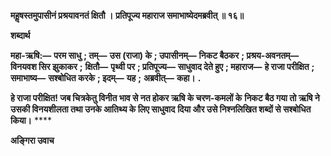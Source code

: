 **महॢषस्तमुपासीनं प्रश्रयावनतं क्षितौ ।** **प्रतिपूज्य महाराज समाभाष्येदमब्रवीत् ॥ १६॥** 

**शब्दार्थ** 

**महा-ऋषि:—** **परम साधु** **; तम्—** **उस (राजा) के** **; उपासीनम्—** **निकट बैठकर** **; प्रश्रय-अवनतम्—** **विनयवश सिर झुकाकर** **;** **क्षितौ—** **पृथ्वी पर** **; प्रतिपूज्य—** **साधुवाद देते हुए** **; महाराज—** **हे राजा परीक्षित** **; समाभाष्य—** **सश्बोधित करके** **; इदम्—** **यह** **;** **अब्रवीत्—** **कहा।** **.** 

**हे राजा परीक्षित! जब चित्रकेतु विनीत भाव से नत होकर ऋषि के चरण-कमलों के** **निकट बैठ गया तो ऋषि ने उसकी विनयशीलता तथा उनके आतिथ्य के लिए साधुवाद** **दिया और उसे निश्नलिखित शब्दों से सश्बोधित किया।** **** 

**अङ्गिरा उवाच** 